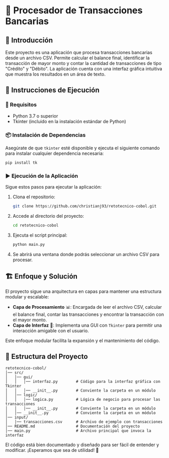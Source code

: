 
# 📌 Procesador de Transacciones Bancarias

## 📝 Introducción

Este proyecto es una aplicación que procesa transacciones bancarias desde un archivo CSV. Permite calcular el balance final, identificar la transacción de mayor monto y contar la cantidad de transacciones de tipo "Crédito" y "Débito". La aplicación cuenta con una interfaz gráfica intuitiva que muestra los resultados en un área de texto.

## 🚀 Instrucciones de Ejecución

### 🔧 Requisitos

- Python 3.7 o superior
- Tkinter (incluido en la instalación estándar de Python)

### 📦 Instalación de Dependencias

Asegúrate de que `tkinter` esté disponible y ejecuta el siguiente comando para instalar cualquier dependencia necesaria:

```sh
pip install tk
```

### ▶️ Ejecución de la Aplicación

Sigue estos pasos para ejecutar la aplicación:

1. Clona el repositorio:
   ```sh
   git clone https://github.com/christianj93/retotecnico-cobol.git
   ```
2. Accede al directorio del proyecto:
   ```sh
   cd retotecnico-cobol
   ```
3. Ejecuta el script principal:
   ```sh
   python main.py
   ```
4. Se abrirá una ventana donde podrás seleccionar un archivo CSV para procesar.

## 🏗️ Enfoque y Solución

El proyecto sigue una arquitectura en capas para mantener una estructura modular y escalable:

- **Capa de Procesamiento** 📊: Encargada de leer el archivo CSV, calcular el balance final, contar las transacciones y encontrar la transacción con el mayor monto.
- **Capa de Interfaz** 🎨: Implementa una GUI con `Tkinter` para permitir una interacción amigable con el usuario.

Este enfoque modular facilita la expansión y el mantenimiento del código.

## 📂 Estructura del Proyecto

```
retotecnico-cobol/
│── src/
│   │── gui/
│   │   │── interfaz.py        # Código para la interfaz gráfica con Tkinter
│   │   │── __init__.py        # Conviente la carpeta en un módulo
│   │── logic/
│   │   │── logica.py          # Lógica de negocio para procesar las transacciones
│   │   │── __init__.py        # Conviente la carpeta en un módulo
│   │── __init__.py            # Conviente la carpeta en un módulo
│── input/
│   │── transacciones.csv      # Archivo de ejemplo con transacciones
│── README.md                  # Documentación del proyecto
│── main.py                    # Archivo principal que invoca la interfaz
```

El código está bien documentado y diseñado para ser fácil de entender y modificar. ¡Esperamos que sea de utilidad! 🚀
